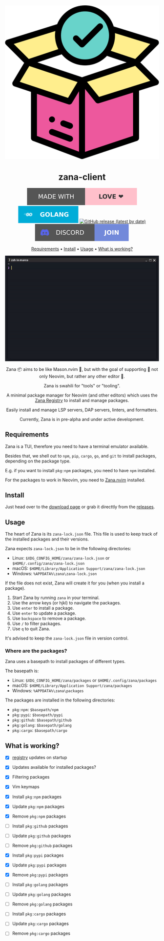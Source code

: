 <div align="center">

![Zana Logo](assets/logo.svg)

# zana-client

[![Made with love](assets/badge-made-with-love.svg)](https://github.com/mistweaverco/zana-client/graphs/contributors)
[![Go](assets/badge-golang.svg)](https://golang.org/)
[![GitHub release (latest by date)](https://img.shields.io/github/v/release/mistweaverco/zana-client?style=for-the-badge)](https://github.com/mistweaverco/zana-client/releases/latest)
[![Discord](assets/badge-discord.svg)](https://getzana.net/discord)

[Requirements](#requirements) • [Install](#install) • [Usage](#usage) • [What is working?](#what-is-working)

<p></p>

![Zana Demo Gif](assets/demo.gif)

<p></p>

Zana 📦 aims to be like Mason.nvim 🧱,
but with the goal of supporting 🌈 not only Neovim,
but rather any other editor 🫶.

Zana is swahili for "tools" or "tooling".

A minimal package manager for Neovim (and other editors) which
uses the [Zana Registry][zana-registry] to install and manage packages.

Easily install and manage LSP servers, DAP servers, linters, and formatters.

<p></p>

Currently, Zana is in pre-alpha and under active development.

<p></p>

</div>

## Requirements

Zana is a TUI, therefore you need to have a terminal emulator available.

Besides that, we shell out to `npm`, `pip`, `cargo`, `go`, and `git` to install packages,
depending on the package type.

E.g. if you want to install `pkg:npm` packages, you need to have `npm` installed.

For the packages to work in Neovim, you need to
[Zana.nvim](https://github.com/mistweaverco/zana.nvim) installed.

## Install

Just head over to the [download page][download-page] or
grab it directtly from the [releases][releases-page].

## Usage

The heart of Zana is its `zana-lock.json` file.
This file is used to keep track of the installed packages and their versions.

Zana expects `zana-lock.json` to be in the following directories:

- Linux: `$XDG_CONFIG_HOME/zana/zana-lock.json` or `$HOME/.config/zana/zana-lock.json`
- macOS: `$HOME/Library/Application Support/zana/zana-lock.json`
- Windows: `%APPDATA%\zana\zana-lock.json`

If the file does not exist,
Zana will create it for you (when you install a package).

1. Start Zana by running `zana` in your terminal.
2. Use the arrow keys (or hjkl) to navigate the packages.
3. Use `enter` to install a package.
4. Use `enter` to update a package.
5. Use `backspace` to remove a package.
6. Use `/` to filter packages.
7. Use `q` to quit Zana.

It's advised to keep the `zana-lock.json` file in version control.

### Where are the packages?

Zana uses a basepath to install packages of different types.

The basepath is:

- Linux: `$XDG_CONFIG_HOME/zana/packages` or `$HOME/.config/zana/packages`
- macOS: `$HOME/Library/Application Support/zana/packages`
- Windows: `%APPDATA%\zana\packages`

The packages are installed in the following directories:

- `pkg:npm`: `$basepath/npm`
- `pkg:pypi`: `$basepath/pypi`
- `pkg:github`: `$basepath/github`
- `pkg:golang`: `$basepath/golang`
- `pkg:cargo`: `$basepath/cargo`

## What is working?

- [x] [registry](https://github.com/mistweaverco/zana-registry) updates on startup
- [x] Updates available for installed packages?
- [x] Filtering packages
- [x] Vim keymaps
- [x] Install `pkg:npm` packages
- [x] Update `pkg:npm` packages
- [x] Remove `pkg:npm` packages
- [ ] Install `pkg:github` packages
- [ ] Update `pkg:github` packages
- [ ] Remove `pkg:github` packages
- [x] Install `pkg:pypi` packages
- [x] Update `pkg:pypi` packages
- [x] Remove `pkg:pypi` packages
- [ ] Install `pkg:golang` packages
- [ ] Update `pkg:golang` packages
- [ ] Remove `pkg:golang` packages
- [ ] Install `pkg:cargo` packages
- [ ] Update `pkg:cargo` packages
- [ ] Remove `pkg:cargo` packages


[download-page]: https://getzana.net/#download
[releases-page]: https://github.com/mistweaverco/zana-client/releases/latest
[zana-registry]: https://github.com/mistweaverco/zana-registry

